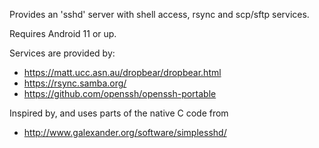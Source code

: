 Provides an \'sshd\' server with shell access, rsync and scp/sftp services.
 
Requires Android 11 or up.

Services are provided by:
  - https://matt.ucc.asn.au/dropbear/dropbear.html
  - https://rsync.samba.org/
  - https://github.com/openssh/openssh-portable

Inspired by, and uses parts of the native C code from 
  - http://www.galexander.org/software/simplesshd/
